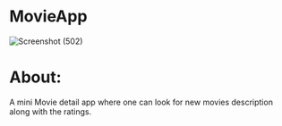 # MovieApp

![Screenshot (502)](https://user-images.githubusercontent.com/77219919/148406329-cadcd850-4ef5-4998-97af-fdc0f5ee0b84.png)

# About:
A mini Movie detail app where one can look for new movies description along with the ratings.
